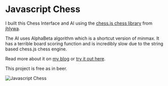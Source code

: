 # Javascript Chess

I built this Chess Interface and AI using the [chess.js chess library](https://github.com/jhlywa/chess.js) from [jhlywa](https://github.com/jhlywa).

The AI uses AlphaBeta algorithm which is a shortcut version of minmax.  It has a terrible board scoring function and is incredibly slow due to the string based chess.js chess engine.

Read more about it on [my blog](http://thingsilearned.com/2012/11/22/javascript-chess-game/) or [try it out here](http://htmlpreview.github.com/?https://raw.github.com/TripRichert/chess/master/index.html).

This project is free as in beer.

![Javascript Chess](http://thingsilearned.files.wordpress.com/2012/11/screen-shot-2012-11-22-at-4-15-41-am.png?w=545&h=400)